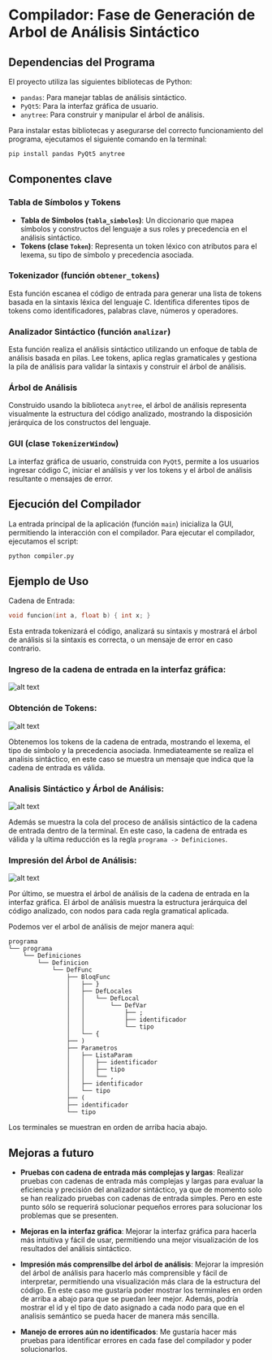 # Compilador: Fase de Generación de Arbol de Análisis Sintáctico

## Dependencias del Programa

El proyecto utiliza las siguientes bibliotecas de Python:

- `pandas`: Para manejar tablas de análisis sintáctico.
- `PyQt5`: Para la interfaz gráfica de usuario.
- `anytree`: Para construir y manipular el árbol de análisis.

Para instalar estas bibliotecas y asegurarse del correcto funcionamiento del programa, ejecutamos el siguiente comando en la terminal:
```bash
pip install pandas PyQt5 anytree
```

## Componentes clave

### Tabla de Símbolos y Tokens

- **Tabla de Símbolos (`tabla_simbolos`)**: Un diccionario que mapea símbolos y constructos del lenguaje a sus roles y precedencia en el análisis sintáctico.
- **Tokens (clase `Token`)**: Representa un token léxico con atributos para el lexema, su tipo de símbolo y precedencia asociada.

### Tokenizador (función `obtener_tokens`)

Esta función escanea el código de entrada para generar una lista de tokens basada en la sintaxis léxica del lenguaje C. Identifica diferentes tipos de tokens como identificadores, palabras clave, números y operadores.

### Analizador Sintáctico (función `analizar`)

Esta función realiza el análisis sintáctico utilizando un enfoque de tabla de análisis basada en pilas. Lee tokens, aplica reglas gramaticales y gestiona la pila de análisis para validar la sintaxis y construir el árbol de análisis.

### Árbol de Análisis

Construido usando la biblioteca `anytree`, el árbol de análisis representa visualmente la estructura del código analizado, mostrando la disposición jerárquica de los constructos del lenguaje.

### GUI (clase `TokenizerWindow`)

La interfaz gráfica de usuario, construida con `PyQt5`, permite a los usuarios ingresar código C, iniciar el análisis y ver los tokens y el árbol de análisis resultante o mensajes de error.

## Ejecución del Compilador

La entrada principal de la aplicación (función `main`) inicializa la GUI, permitiendo la interacción con el compilador. Para ejecutar el compilador, ejecutamos el script:
```bash
python compiler.py
```

## Ejemplo de Uso

Cadena de Entrada:
```c
void funcion(int a, float b) { int x; }
```

Esta entrada tokenizará el código, analizará su sintaxis y mostrará el árbol de análisis si la sintaxis es correcta, o un mensaje de error en caso contrario.

### Ingreso de la cadena de entrada en la interfaz gráfica:
![alt text](images/image.png)

### Obtención de Tokens:
![alt text](images/image-1.png)

Obtenemos los tokens de la cadena de entrada, mostrando el lexema, el tipo de símbolo y la precedencia asociada. Inmediateamente se realiza el analisis sintáctico, en este caso se muestra un mensaje que indica que la cadena de entrada es válida.

### Analisis Sintáctico y Árbol de Análisis:
![alt text](images/image-2.png)

Además se muestra la cola del proceso de análisis sintáctico de la cadena de entrada dentro de la terminal. En este caso, la cadena de entrada es válida y la ultima reducción es la regla `programa -> Definiciones`.

### Impresión del Árbol de Análisis:

![alt text](images/image-3.png)

Por  último, se muestra el árbol de análisis de la cadena de entrada en la interfaz gráfica. El árbol de análisis muestra la estructura jerárquica del código analizado, con nodos para cada regla gramatical aplicada.

Podemos ver el arbol de análisis de mejor manera aquí:

```plaintext
programa
└── programa
    └── Definiciones
        └── Definicion
            └── DefFunc
                ├── BloqFunc
                │   ├── }
                │   ├── DefLocales
                │   │   └── DefLocal
                │   │       └── DefVar
                │   │           ├── ;
                │   │           ├── identificador
                │   │           └── tipo
                │   └── {
                ├── )
                ├── Parametros
                │   ├── ListaParam
                │   │   ├── identificador
                │   │   ├── tipo
                │   │   └── ,
                │   ├── identificador
                │   └── tipo
                ├── (
                ├── identificador
                └── tipo
```

Los terminales se muestran en orden de arriba hacia abajo.


## Mejoras a futuro

- **Pruebas con cadena de entrada más complejas y largas**: Realizar pruebas con cadenas de entrada más complejas y largas para evaluar la eficiencia y precisión del analizador sintáctico, ya que de momento solo se han realizado pruebas con cadenas de entrada simples. Pero en este punto sólo se requerirá solucionar pequeños errores para solucionar los problemas que se presenten.

- **Mejoras en la interfaz gráfica**: Mejorar la interfaz gráfica para hacerla más intuitiva y fácil de usar, permitiendo una mejor visualización de los resultados del análisis sintáctico.

- **Impresión más comprensilbe del árbol de análisis**: Mejorar la impresión del árbol de análisis para hacerlo más comprensible y fácil de interpretar, permitiendo una visualización más clara de la estructura del código. En este caso me gustaría poder mostrar los terminales en orden de arriba a abajo para que se puedan leer mejor. Además, podría mostrar el id y el tipo de dato asignado a cada nodo para que en el analisis semántico se pueda hacer de manera más sencilla.

- **Manejo de errores aún no identificados**: Me gustaría hacer más pruebas para identificar errores en cada fase del compilador y poder solucionarlos.